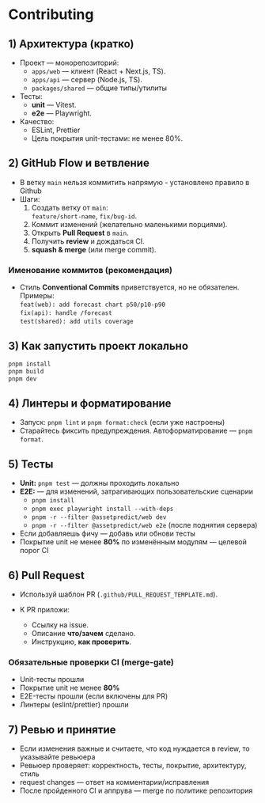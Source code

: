 # Contributing

## 1) Архитектура (кратко)
- Проект — монорепозиторий:
    - `apps/web` — клиент (React + Next.js, TS).
    - `apps/api` — сервер (Node.js, TS).
    - `packages/shared` — общие типы/утилиты
- Тесты:
    - **unit** — Vitest.
    - **e2e** — Playwright.
- Качество:
    - ESLint, Prettier
    - Цель покрытия unit-тестами: не менее 80%.

## 2) GitHub Flow и ветвление
- В ветку `main` нельзя коммитить напрямую - установлено правило в Github
- Шаги:
    1. Создать ветку от `main`:  
       `feature/short-name`, `fix/bug-id`.
    2. Коммит изменений (желательно маленькими порциями).
    3. Открыть **Pull Request** в `main`.
    4. Получить **review** и дождаться CI.
    5. **squash & merge** (или merge commit).

### Именование коммитов (рекомендация)
- Стиль **Conventional Commits** приветствуется, но не обязателен.
  Примеры:  
  `feat(web): add forecast chart p50/p10-p90`  
  `fix(api): handle /forecast`  
  `test(shared): add utils coverage`

## 3) Как запустить проект локально
```bash
pnpm install
pnpm build
pnpm dev
````

## 4) Линтеры и форматирование

- Запуск: `pnpm lint` и `pnpm format:check` (если уже настроены)
- Старайтесь фиксить предупреждения. Автоформатирование — `pnpm format`.

## 5) Тесты

- **Unit:** `pnpm test` — должны проходить локально
- **E2E:** — для изменений, затрагивающих пользовательские сценарии
  - `pnpm install` 
  - `pnpm exec playwright install --with-deps`
  - `pnpm -r --filter @assetpredict/web dev`
  - `pnpm -r --filter @assetpredict/web e2e` (после поднятия сервера)
- Если добавляешь фичу — добавь или обнови тесты
- Покрытие unit не менее **80%** по изменённым модулям — целевой порог CI

## 6) Pull Request

- Используй шаблон PR (`.github/PULL_REQUEST_TEMPLATE.md`).
- К PR приложи:

    * Ссылку на issue.
    * Описание **что/зачем** сделано.
    * Инструкцию, **как проверить**.

### Обязательные проверки CI (merge-gate)

- Unit-тесты прошли
- Покрытие unit не менее **80%**
- E2E-тесты прошли (если включены для PR)
- Линтеры (eslint/prettier) прошли

## 7) Ревью и принятие

- Если изменения важные и считаете, что код нуждается в review, то указывайте ревьюера
- Ревьюер проверяет: корректность, тесты, покрытие, архитектуру, стиль
- request changes — ответ на комментарии/исправления
- После пройденного CI и аппрува — merge по политике репозитория
